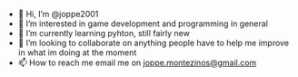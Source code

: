 - 👋 Hi, I’m @joppe2001
- 👀 I’m interested in game development and programming in general
- 🌱 I’m currently learning pyhton, still fairly new
- 💞️ I’m looking to collaborate on anything people have to help me improve in what im doing at the moment
- 📫 How to reach me email me on joppe.montezinos@gmail.com

<!---
joppe2001/joppe2001 is a ✨ special ✨ repository because its `README.md` (this file) appears on your GitHub profile.
You can click the Preview link to take a look at your changes.
--->

